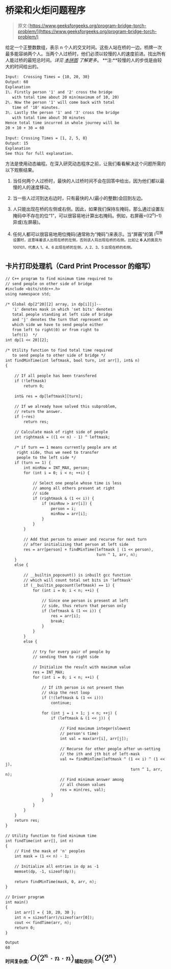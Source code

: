 # 桥梁和火炬问题程序

> 原文:[https://www.geeksforgeeks.org/program-bridge-torch-problem/](https://www.geeksforgeeks.org/program-bridge-torch-problem/)

给定一个正整数数组，表示 n 个人的交叉时间。这些人站在桥的一边。桥牌一次最多能容纳两个人。当两个人过桥时，他们必须以较慢的人的速度前进。找出所有人能过桥的最短总时间。*详见* [*本拼图*](https://www.geeksforgeeks.org/puzzle-18-torch-and-bridge/) *了解更多*。
**注:**较慢的人的步伐是由较大的时间给出的。

```
Input:  Crossing Times = {10, 20, 30}
Output: 60
Explanation
1\. Firstly person '1' and '2' cross the bridge
   with total time about 20 min(maximum of 10, 20) 
2\. Now the person '1' will come back with total 
   time of '10' minutes.
3\. Lastly the person '1' and '3' cross the bridge
   with total time about 30 minutes
Hence total time incurred in whole journey will be
20 + 10 + 30 = 60

Input: Crossing Times = [1, 2, 5, 8}
Output: 15
Explanation
See this for full explanation.
```

方法是使用动态编程。在深入研究动态程序之前，让我们看看解决这个问题所需的以下观察结果。

1.  当任何两个人过桥时，最快的人过桥时间不会在回答中给出，因为他们都以最慢的人的速度移动。

2.  当一些人过河到达右边时，只有最快的人(最小的整数)会回到左边。

3.  人只能出现在桥的左侧或右侧。因此，如果我们保持左掩码，那么通过设置左掩码中不存在的位“1”，可以很容易地计算出右掩码。例如，右屏蔽=((2<sup>n</sup>)–1)异或(左屏蔽)。

4.  任何人都可以很容易地用位掩码(通常称为“掩码”)来表示。当“屏蔽”的第 I<sup>位被设置时，这意味着该人出现在桥的左侧，否则该人将出现在桥的右侧。比如让 **6 人**的面具为 100101，代表人 1、4、6 出现在桥的左侧，人 2、3、5 出现在桥的右侧。</sup>

## 卡片打印处理机（Card Print Processor 的缩写）

```
// C++ program to find minimum time required to
// send people on other side of bridge
#include <bits/stdc++.h>
using namespace std;

/* Global dp[2^20][2] array, in dp[i][j]--
   'i' denotes mask in which 'set bits' denotes
   total people standing at left side of bridge
   and 'j' denotes the turn that represent on
   which side we have to send people either
   from left to right(0) or from right to
   left(1)  */
int dp[1 << 20][2];

/* Utility function to find total time required
   to send people to other side of bridge */
int findMinTime(int leftmask, bool turn, int arr[], int& n)
{

    // If all people has been transfered
    if (!leftmask)
        return 0;

    int& res = dp[leftmask][turn];

    // If we already have solved this subproblem,
    // return the answer.
    if (~res)
        return res;

    // Calculate mask of right side of people
    int rightmask = ((1 << n) - 1) ^ leftmask;

    /* if turn == 1 means currently people are at
     right side, thus we need to transfer
     people to the left side */
    if (turn == 1) {
        int minRow = INT_MAX, person;
        for (int i = 0; i < n; ++i) {

            // Select one people whose time is less
            // among all others present at right
            // side
            if (rightmask & (1 << i)) {
                if (minRow > arr[i]) {
                    person = i;
                    minRow = arr[i];
                }
            }
        }

        // Add that person to answer and recurse for next turn
        // after initializing that person at left side
        res = arr[person] + findMinTime(leftmask | (1 << person),
                                        turn ^ 1, arr, n);
    }
    else {

        // __builtin_popcount() is inbuilt gcc function
        // which will count total set bits in 'leftmask'
        if (__builtin_popcount(leftmask) == 1) {
            for (int i = 0; i < n; ++i) {

                // Since one person is present at left
                // side, thus return that person only
                if (leftmask & (1 << i)) {
                    res = arr[i];
                    break;
                }
            }
        }
        else {

            // try for every pair of people by
            // sending them to right side

            // Initialize the result with maximum value
            res = INT_MAX;
            for (int i = 0; i < n; ++i) {

                // If ith person is not present then
                // skip the rest loop
                if (!(leftmask & (1 << i)))
                    continue;

                for (int j = i + 1; j < n; ++j) {
                    if (leftmask & (1 << j)) {

                        // Find maximum integer(slowest
                        // person's time)
                        int val = max(arr[i], arr[j]);

                        // Recurse for other people after un-setting
                        // the ith and jth bit of left-mask
                        val += findMinTime(leftmask ^ (1 << i) ^ (1 << j),
                                                       turn ^ 1, arr, n);
                        // Find minimum answer among
                        // all chosen values
                        res = min(res, val);
                    }
                }
            }
        }
    }
    return res;
}

// Utility function to find minimum time
int findTime(int arr[], int n)
{
    // Find the mask of 'n' peoples
    int mask = (1 << n) - 1;

    // Initialize all entries in dp as -1
    memset(dp, -1, sizeof(dp));

    return findMinTime(mask, 0, arr, n);
}

// Driver program
int main()
{
    int arr[] = { 10, 20, 30 };
    int n = sizeof(arr)/sizeof(arr[0]);
    cout << findTime(arr, n);
    return 0;
}
```

```
Output 
60
```

**时间复杂度:** ![O(2^n \cdot n \cdot n)  ](img/0ff497d481e67314e7a37419cb3d9b32.png "Rendered by QuickLaTeX.com")
**辅助空间:** ![O(2^n)  ](img/da7d0bd5ada051b9f8b532d297814190.png "Rendered by QuickLaTeX.com")